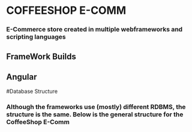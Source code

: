 # COFFEESHOP E-COMM
### E-Commerce store created in multiple webframeworks and scripting languages

## FrameWork Builds

## Angular

#Database Structure
### Although the frameworks use (mostly) different RDBMS, the structure is the same. Below is the general structure for the CoffeeShop E-Comm


